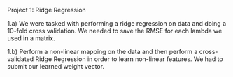 Project 1: Ridge Regression

1.a) We were tasked with performing a ridge regression on data and doing a 10-fold cross validation.
We needed to save the RMSE for each lambda we used in a matrix.

1.b) Perform a non-linear mapping on the data and then perform a
cross-validated Ridge Regression in order to learn non-linear features.
We had to submit our learned weight vector.